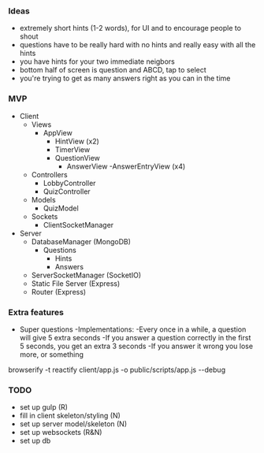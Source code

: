 ### Ideas

- extremely short hints (1-2 words), for UI and to encourage people to shout
- questions have to be really hard with no hints and really easy with all the hints
- you have hints for your two immediate neigbors
- bottom half of screen is question and ABCD, tap to select
- you're trying to get as many answers right as you can in the time

### MVP

- Client
  - Views
    - AppView
      - HintView (x2)
      - TimerView
      - QuestionView
        - AnswerView
          -AnswerEntryView (x4)
  - Controllers
    - LobbyController
    - QuizController
  - Models
    - QuizModel
  - Sockets
    - ClientSocketManager
- Server
  - DatabaseManager (MongoDB)
    - Questions
      - Hints
      - Answers
  - ServerSocketManager (SocketIO)
  - Static File Server (Express)
  - Router (Express)

### Extra features

- Super questions
  -Implementations:
    -Every once in a while, a question will give 5 extra seconds
    -If you answer a question correctly in the first 5 seconds, you get an extra 3 seconds
      -If you answer it wrong you lose more, or something

browserify -t reactify client/app.js -o public/scripts/app.js --debug

### TODO

- set up gulp (R)
- fill in client skeleton/styling (N)
- set up server model/skeleton (N)
- set up websockets (R&N)
- set up db
